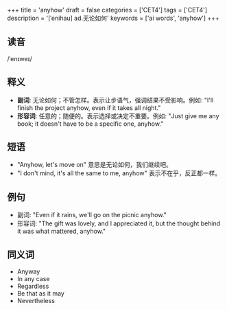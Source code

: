 +++
title = 'anyhow'
draft = false
categories = ['CET4']
tags = ['CET4']
description = '[ˈenihau] ad.无论如何'
keywords = ['ai words', 'anyhow']
+++

## 读音
/ˈenɪweɪ/

## 释义
- **副词**: 无论如何；不管怎样。表示让步语气，强调结果不受影响。例如: "I'll finish the project anyhow, even if it takes all night."
- **形容词**: 任意的；随便的。表示选择或决定不重要。例如: "Just give me any book; it doesn't have to be a specific one, anyhow."

## 短语
- "Anyhow, let's move on" 意思是无论如何，我们继续吧。
- "I don't mind, it's all the same to me, anyhow" 表示不在乎，反正都一样。

## 例句
- 副词: "Even if it rains, we'll go on the picnic anyhow."
- 形容词: "The gift was lovely, and I appreciated it, but the thought behind it was what mattered, anyhow."

## 同义词
- Anyway
- In any case
- Regardless
- Be that as it may
- Nevertheless
